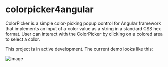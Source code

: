 # colorpicker4angular
ColorPicker is a simple color-picking popup control for Angular framework that implements an input of a color value as a string in a standard CSS hex format. User can interact with the ColorPicker by clicking on a colored area to select a color.

This project is in active development. The current demo looks like this:

![image](https://user-images.githubusercontent.com/411697/114316104-13250380-9ad0-11eb-80fd-950b13dce143.png)
